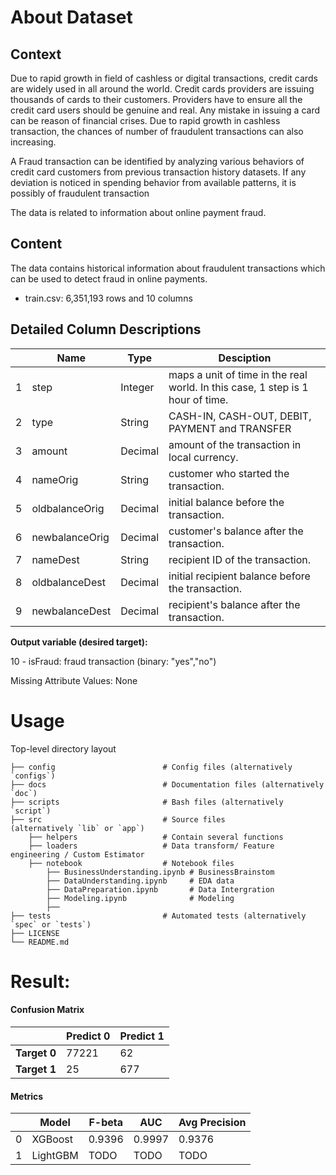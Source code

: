 # About Dataset
## Context
Due to rapid growth in field of cashless or digital transactions, credit cards are widely used in all around the world. Credit cards providers are issuing thousands of cards to their customers. Providers have to ensure all the credit card users should be genuine and real. Any mistake in issuing a card can be reason of financial crises. Due to rapid growth in cashless transaction, the chances of number of fraudulent transactions can also increasing. 

A Fraud transaction can be identified by analyzing various behaviors of credit card customers from previous transaction history datasets. If any deviation is noticed in spending behavior from available patterns, it is possibly of fraudulent transaction

The data is related to information about online payment fraud.

## Content
The data contains historical information about fraudulent transactions which can be used to detect fraud in online payments.

- train.csv: 6,351,193 rows and 10 columns

## Detailed Column Descriptions

| | Name | Type  | Desciption |
| ------------- | ------------- | ------------- | ------------- | 
| 1 | step | Integer | maps a unit of time in the real world. In this case, 1 step is 1 hour of time. |
| 2 | type | String | CASH-IN, CASH-OUT, DEBIT, PAYMENT and TRANSFER |
| 3 | amount | Decimal | amount of the transaction in local currency. |
| 4 | nameOrig | String | customer who started the transaction.|
| 5 | oldbalanceOrig | Decimal | initial balance before the transaction. |
| 6 | newbalanceOrig | Decimal | customer's balance after the transaction. |
| 7 | nameDest | String | recipient ID of the transaction. |
| 8 | oldbalanceDest | Decimal | initial recipient balance before the transaction. |
| 9 | newbalanceDest | Decimal | recipient's balance after the transaction. |

**Output variable (desired target):**

10 - isFraud: fraud transaction (binary: "yes","no")

Missing Attribute Values: None


# Usage

Top-level directory layout

    
    ├── config                        # Config files (alternatively `configs`)
    ├── docs                          # Documentation files (alternatively `doc`)
    ├── scripts                       # Bash files (alternatively `script`)
    ├── src                           # Source files 
    (alternatively `lib` or `app`)
        ├── helpers                   # Contain several functions
        ├── loaders                   # Data transform/ Feature engineering / Custom Estimator
        ├── notebook                  # Notebook files 
            ├── BusinessUnderstanding.ipynb # BusinessBrainstom
            ├── DataUnderstanding.ipynb     # EDA data
            ├── DataPreparation.ipynb       # Data Intergration
            ├── Modeling.ipynb              # Modeling
            ├── 
    ├── tests                         # Automated tests (alternatively `spec` or `tests`)
    ├── LICENSE
    └── README.md


# Result:

#### Confusion Matrix
|  | Predict 0  | Predict 1 |
| ------------- | ------------- | ------------- |
| **Target 0** | 77221 | 62 |
| **Target 1** | 25 | 677 |





#### Metrics
|  | Model  | F-beta | AUC | Avg Precision |
| ------------- | ------------- | ------------- | ------------- | ------------- | 
| 0  | XGBoost | 0.9396 | 0.9997 | 0.9376 |
| 1  | LightGBM | TODO | TODO | TODO |

